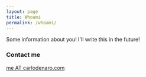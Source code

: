 ```yaml
---
layout: page
title: Whoami
permalink: /whoami/
---
```


Some information about you! I'll write this in the future!

### Contact me

[me AT carlodenaro.com](mailto:me@carlodenaro.com)
